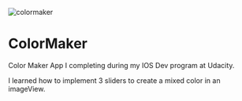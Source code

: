 ![colormaker](https://cloud.githubusercontent.com/assets/19356639/18487830/9320187c-79ab-11e6-8870-7912c50cea7a.png)
# ColorMaker
Color Maker App I completing during my IOS Dev program at Udacity.

I learned how to implement 3 sliders to create a mixed color in an imageView.
